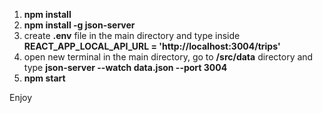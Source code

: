 1. **npm install**
2. **npm install -g json-server**
3. create **.env** file in the main directory and type inside **REACT_APP_LOCAL_API_URL = 'http://localhost:3004/trips'**
4. open new terminal in the main directory, go to **/src/data** directory and type **json-server --watch data.json --port 3004**
5. **npm start**

Enjoy
